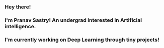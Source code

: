 ### Hey there!

### I'm Pranav Sastry! An undergrad interested in Artificial intelligence.
### I'm currently working on Deep Learning through tiny projects!


